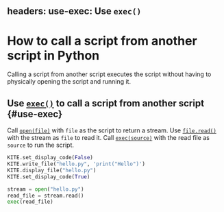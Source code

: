 headers:
  use-exec: Use `exec()`
---
# How to call a script from another script in Python
Calling a script from another script executes the script without having to physically opening the script and running it.

## Use [`exec()`](kite-sym:builtins.exec) to call a script from another script {#use-exec}
Call [`open(file)`](kite-sym:builtins.open) with `file` as the script to return a stream. Use [`file.read()`](kite-sym:builtins.file.read) with the stream as `file` to read it. Call [`exec(source)`](kite-sym:builtins.exec) with the read file as `source` to run the script.

```python
KITE.set_display_code(False)
KITE.write_file("hello.py", 'print("Hello")')
KITE.display_file("hello.py")
KITE.set_display_code(True)

stream = open("hello.py")
read_file = stream.read()
exec(read_file)
```
